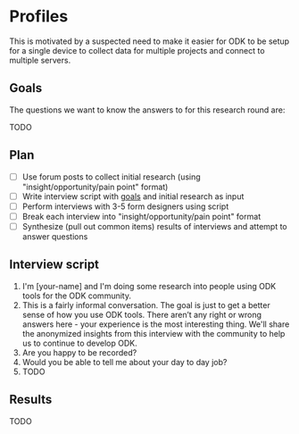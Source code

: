 # Profiles

This is motivated by a suspected need to make it easier for ODK to be setup for a single device to collect data for multiple projects and connect to multiple servers.

## Goals

The questions we want to know the answers to for this research round are:

TODO

## Plan

- [ ] Use forum posts to collect initial research (using "insight/opportunity/pain point" format)
- [ ] Write interview script with [goals](#goals) and initial research as input
- [ ] Perform interviews with 3-5 form designers using script
- [ ] Break each interview into "insight/opportunity/pain point" format
- [ ] Synthesize (pull out common items) results of interviews and attempt to answer questions

## Interview script

1. I'm [your-name] and I'm doing some research into people using ODK tools for the ODK community.
1. This is a fairly informal conversation. The goal is just to get a better sense of how you use ODK tools. There aren’t any right or wrong answers here - your experience is the most interesting thing. We'll share the anonymized insights from this interview with the community to help us to continue to develop ODK.
1. Are you happy to be recorded?
1. Would you be able to tell me about your day to day job?
1. TODO

## Results

TODO
